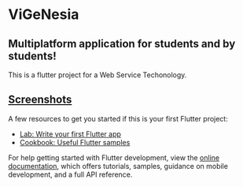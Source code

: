 # ViGeNesia

## Multiplatform application for students and by students!

This is a flutter project for a Web Service Techonology.

## [Screenshots](https://github.com/adekmaulana/TWS-Vigenesia/tree/master/assets/screenshots)


A few resources to get you started if this is your first Flutter project:

- [Lab: Write your first Flutter app](https://docs.flutter.dev/get-started/codelab)
- [Cookbook: Useful Flutter samples](https://docs.flutter.dev/cookbook)

For help getting started with Flutter development, view the
[online documentation](https://docs.flutter.dev/), which offers tutorials,
samples, guidance on mobile development, and a full API reference.
